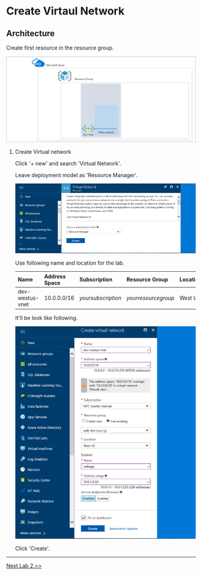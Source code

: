 # Create Virtaul Network

## Architecture

Create first resource in the resource group.

![alt text](/3.%20Hands%20on%20Labs/images/3.1.png)

1. Create Virtual network

    Click '+ new' and search 'Virtual Network'.

    Leave deployment model as 'Resource Manager'.

    ![alt text](./images/3.1.3.png)

    Use following name and location for the lab.

    |Name|Address Space|Subscription|Resource Group|Location|Subnet Name|Subnet range|
    |---|---|---|---|---|---|---|
    |dev-westus-vnet|10.0.0.0/16|*yoursubscription*|*yourresourcegroup*|West US|webapp|10.0.1.0/24 

    It'll be look like following.

    ![alt text](./images/3.1.4.png)

    Click 'Create'.

---

[Next Lab 2.>>](https://github.com/xlegend1024/az-infra-wrkshp-101/tree/master/3.%20Hands%20on%20Labs/3.2.%20Manage%20NSG)